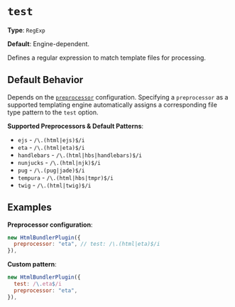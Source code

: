 # `test`

**Type**: `RegExp`

**Default**: Engine-dependent.

Defines a regular expression to match template files for processing.

## Default Behavior

Depends on the [`preprocessor`](preprocessor#preprocessor) configuration. Specifying a `preprocessor` as a supported
templating engine automatically assigns a corresponding file type pattern to the `test` option.

**Supported Preprocessors & Default Patterns**:

- `ejs` - `/\.(html|ejs)$/i`
- `eta` - `/\.(html|eta)$/i`
- `handlebars` - `/\.(html|hbs|handlebars)$/i`
- `nunjucks` - `/\.(html|njk)$/i`
- `pug` - `/\.(pug|jade)$/i`
- `tempura` - `/\.(html|hbs|tmpr)$/i`
- `twig` - `/\.(html|twig)$/i`

## Examples

**Preprocessor configuration**:

```js
new HtmlBundlerPlugin({
  preprocessor: "eta", // test: /\.(html|eta)$/i
}),
```

**Custom pattern**:

```js
new HtmlBundlerPlugin({
  test: /\.eta$/i
  preprocessor: "eta",
}),
```
